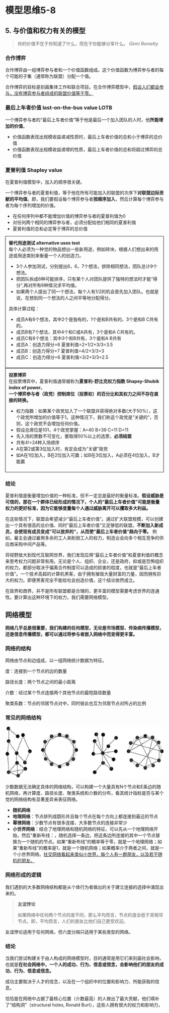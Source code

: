 # 模型思维5-8

## 5. 与价值和权力有关的模型

> 你的价值不在于你知道了什么，而在于你能够分享什么。  *Ginni Rometty*

### 合作博弈

合作博弈由一组博弈参与者和一个价值函数组成。这个价值函数为博弈参与者的每个可能的子集（通常称为联盟）分配一个值。

合作博弈的目标是刻画集体工作和联合项目。在合作博弈模型中，<u>假设人们都会参与，没有博弈参与者组成的联盟价值等于零。</u>

### 最后上车者价值 last-on-the-bus value LOTB

一个博弈参与者的“最后上车者价值”等于他是最后一个加入团队的人时，他**所能增加的价值**。

- 价值函数表现出规模收益递减性质时，最后上车者价值的总和小于博弈的总价值
- 价值函数表现出规模收益递增的性质，最后上车者价值的总和将超过博弈的总价值



### 夏普利值 Shapley value

在夏普利值模型中，加入的顺序很关键。

一个博弈参与者的夏普利值，等于他在所有可能加入的联盟的次序下**对联盟边际贡献的平均值**。即，我们要假设每个博弈参与者**按顺序加入**，然后计算每个博弈参与者为每个序列增加的价值。

- 在任何序列中都不能增加价值的博弈参与者的夏普利值为0
- 对任何两个相同的博弈参与者，必须分配给他们相同的夏普利值
- 夏普利值的总和必定等于博弈的总价值

<div style="border:1px solid black;padding:10px">
    <b>替代用途测试 alternative uses test</b></br>
    每个人必须为一种觉的物品想出一些新用途，例如砖块，根据人们想出来的用途或用途类别来衡量一个人的创造力。</br>
	<ul>
        <li>3个人参加测试，分别提出6，6，7个想法，排除相同想法，团队总计9个想法。</li>
        <li>把团队拆成6种可能排序，只有某个人对团队提供了独特的想法时才能“得分",再对所有6种情况求平均值。</li>
        <li>如果两个人提出了同一个想法，每个人有1/2的机会首先加入团队。也就是说，在想到同一个想法的人之间平等地分配得分。</li>        
	</ul>
	具体计算过程：</br>
	<ul>
       	<li>成员A有6个想法，其中2个是独有的，1个是和B共有的，3个是和B C共有的。</li>
        <li>成员B有7个想法，其中4个和C或A共有，3个是和A C共有的。</li>
        <li>成员C有6个想法：其中3个和B共有，3个是和A B共有</li>
       	<li>成员A：创造力得分=6 夏普利值=2+1/2+3/3=3.5</li>
       	<li>成员B：创造力得分=7 夏普利值=4/2+3/3=3</li>
        <li>成员C：创造力得分=6 夏普利值=3/2+3/3=2.5</li>
	</ul>
</div>



<div style="border:1px solid black;padding:10px">
    <b>投票博弈</b></br>
    在投票博弈中，夏普利值通常被称为<b>夏普利-舒比克权力指数 Shapey-Shubik index of power</b>。</br>
	<b>一个博弈参与者（政党）控制席位（投票权）的百分比和其权力之间不存在直接的转换。</b></br>
	<ul>
        <li>权力指数：如果某个政党加入了一个联盟并获得绝对多数(大于50%），这个政党所增加的价值等于1。这种情况下，我们称这个政党是”关键的“，否则，这个政党不会增加任何价值。</li>
        <li>假设总席位是101，4个政党掌握：A=40 B=39 C=11 D=11</li>
        <li>先入场的票数不可变化，要取得50%以上的选票，<b>必须结盟</b></li>
        <li>共有4!=24种入场顺序</li>
        <li>A在第2或第3位加入时，肯定会成为“关键”政党</li>
        <li>如A在1位加入，B在2位加入可赢；如B在3位加入，A必须在4位加入，B才能赢</li>
	</ul>
</div>

### 结论

夏普利值是衡量增加价值的一种标准，但不一定总是最好的衡量标准。**假设威胁是可信的，那在一个群体已经形成的情况下，个人的“最后上车者价值”可能是衡量权力的更好标准，因为它能够度量每个人通过威胁离开可以攫取多大利益。**

在这些情况下，联盟会希望减少“最后上车者价值”。通过扩大联盟规模，可以创建出一个具有很高的总价值、同时”最后上车者价值“又足够低的联盟。**不断加入新成员，会使现有成员变成”可以放弃的“，从而使”最后上车者价值“趋向于零。** 例如，雇主会通过雇用多余的工人来削弱工人的权力，制造业会向多个相互竞争的供应商采购中间产品等。

将视野放大到现代互联网世界，我们发现应用“最后上车者价值”和夏普利值的概念来思考权力问题非常有用。无论是个人、组织、企业，还是政府，抑或是恐怖组织的权力，都部分取决于偏离合作制度可以造成的损害的程度，也就是“最后上车者价值”。一个技术高超的计算机黑客，由于拥有摧毁大量财富的力量，因而拥有巨大的权力。即便黑客完全不能给社会创造价值，这个结论依然成立。

在政界和商界，并不是所有联盟都是合理的，更丰富的模型需要考虑世界的连通性。要计算出这种环境下的权力，我们需要网络模型。

## 网络模型

**网络几乎总是很重要，我们构建的任何模型，无论是市场模型、传染病传播模型，还是信息传播模型，都可以通过将参与者嵌入网络中而变得更丰富。**

### 网络的结构

网络由节点和边组成，以一组网络统计数据为特征。

度：连接到一个节点的边的数量

路径长度：两个节点之间的最小距离

介数：经过某个节点连接两个其他节点的最短路径数量

聚类系数：节点的邻居节点对中，同时彼此也互为邻居节点对所占的比例

### 常见的网络结构

![img](chapter3.assets/00265.jpg)

少数数据无法确定具体的网络结构，可以构建一个大量具有N个节点和E条边的随机网络，再计算度、路径长度、聚类系统和介数的分布，看其统计指标是否与某个觉的网络结构有显著差异来表征网络。

- **随机网络**
- **地理网络**：节点排列成圆形并且每个节点在每个方向上都连接到最近的节点
- **幂律网络**：少数节点有很多连接，大多数节点的连接非常少
- **小世界网络**：结合了地理网络和随机网络的特征，可以先从一个地理网络开始，然后”重新布线：，随机选择一条边，把这条边所连接的其中一个节点替换为一个随机的节点。如果“重新布线”的概率等于零，就是一个地理网络；如果“重新布线”的概率是1，就是一个随机网络；如果概率介于两者之间，就是一个小世界网络。<u>社交网络看起来类似小世界，每个人有一群朋友，以及若干随机的朋友。</u>

### 网络形成的逻辑

我们遇到的大多数网络结构都是从个体行为者做出的关于建立连接的选择中涌现出来的。

>  **友谊悖论**
>
> 如果网络中任何两个节点的度不同，那么平均而言，节点的度会低于其相邻节点。即，平均而言，人们的朋友比他们自己更受欢迎。

友谊悖论适用于任何网络，但六度分隔只适用于某些类型的网络。

### 结论

当我们尝试构建关于由人构成的网络模型时，目的通常是用它们来刻画社会影响，也就是**在社会网络中，一个人的成功、行为、信息或信念，会影响他们的朋友的成功、行为、信息或信念。**

成功主要取决于人才的信念，以及在一个组织中的位置和影响力、所能获取的信息。

恰恰是在网络中占据了最核心位置（介数最高）的人做出了最大贡献，他们填补了“结构洞”（structural holes,  Ronald Burt），这些人拥有很大的权力和影响力，